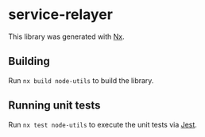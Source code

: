 # service-relayer

This library was generated with [Nx](https://nx.dev).

## Building

Run `nx build node-utils` to build the library.

## Running unit tests

Run `nx test node-utils` to execute the unit tests via [Jest](https://jestjs.io).

